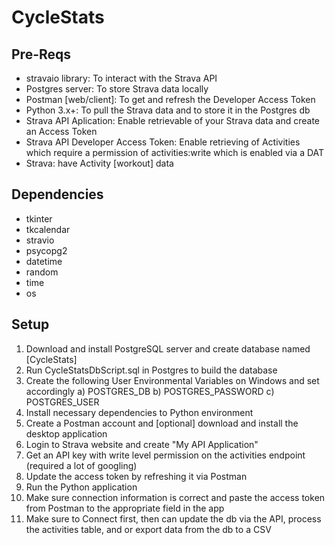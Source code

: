 # CycleStats

## Pre-Reqs
- stravaio library: To interact with the Strava API
- Postgres server: To store Strava data locally
- Postman [web/client]: To get and refresh the Developer Access Token
- Python 3.x+: To pull the Strava data and to store it in the Postgres db
- Strava API Aplication: Enable retrievable of your Strava data and create an Access Token
- Strava API Developer Access Token: Enable retrieving of Activities which require a permission of activities:write which is enabled via a DAT
- Strava: have Activity [workout] data

## Dependencies
- tkinter
- tkcalendar
- stravio
- psycopg2
- datetime
- random
- time
- os

## Setup
1) Download and install PostgreSQL server and create database named [CycleStats]
2) Run CycleStatsDbScript.sql in Postgres to build the database
3) Create the following User Environmental Variables on Windows and set accordingly
	a) POSTGRES_DB
	b) POSTGRES_PASSWORD
	c) POSTGRES_USER
3) Install necessary dependencies to Python environment
4) Create a Postman account and [optional] download and install the desktop application
5) Login to Strava website and create "My API Application" 
6) Get an API key with write level permission on the activities endpoint (required a lot of googling)
7) Update the access token by refreshing it via Postman
8) Run the Python application
9) Make sure connection information is correct and paste the access token from Postman to the appropriate field in the app
10) Make sure to Connect first, then can update the db via the API, process the activities table, and or export data from the db to a CSV

